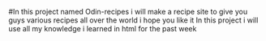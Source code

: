 #In this project named Odin-recipes i will make a recipe site to give you guys various recipes all over the world i hope you like it
In this project i will use all my knowledge i learned in html for the past week 